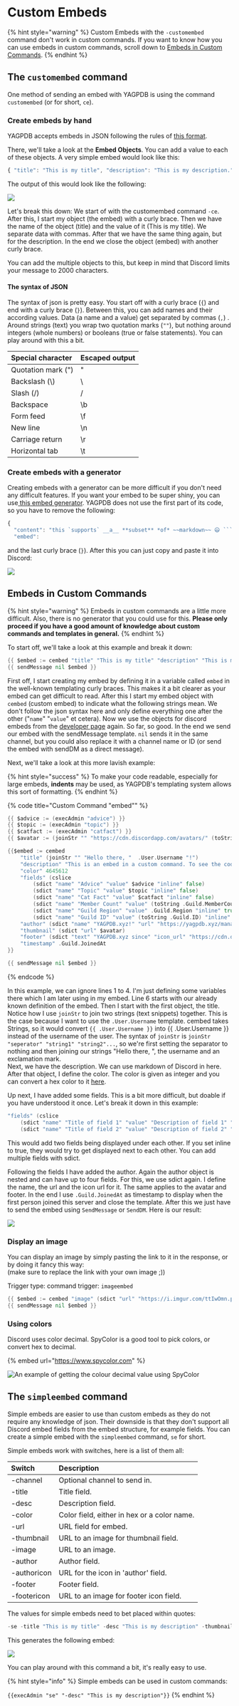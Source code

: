 # Custom Embeds

{% hint style="warning" %}
Custom Embeds with the `-customembed` command don't work in custom commands. If you want to know how you can use embeds in custom commands, scroll down to [Embeds in Custom Commands](https://docs.yagpdb.xyz/custom-embeds#embeds-in-custom-commands).
{% endhint %}

## The `customembed` command

One method of sending an embed with YAGPDB is using the command `customembed` \(or for short, `ce`\). 

### Create embeds by hand

YAGPDB accepts embeds in JSON following the rules of [this format](https://discordapp.com/developers/docs/resources/channel#embed-object). 

There, we'll take a look at the **Embed Objects**. You can add a value to each of these objects. A very simple embed would look like this:

```javascript
{ "title": "This is my title", "description": "This is my description." }
```

The output of this would look like the following:

![](../.gitbook/assets/capture%20%286%29.PNG)

Let's break this down: We start of with the customembed command `-ce`. After this, I start my object \(the embed\) with a curly brace. Then we have the name of the object \(title\) and the value of it \(This is my title\). We separate data with commas. After that we have the same thing again, but for the description. In the end we close the object \(embed\) with another curly brace.

You can add the multiple objects to this, but keep in mind that Discord limits your message to 2000 characters. 

#### The syntax of JSON

The syntax of json is pretty easy. You start off with a curly brace \(`{`\) and end with a curly brace \(`}`\). Between this, you can add names and their according values. Data \(a name and a value\) get separated by commas \(`,`\) . Around strings \(text\) you wrap two quotation marks \(`""`\), but nothing around integers \(whole numbers\) or booleans \(true or false statements\). You can play around with this a bit.

| Special character | Escaped output |
| :--- | :--- |
| Quotation mark \("\) | \" |
| Backslash \(\\) | \\ |
| Slash \(/\) | \/ |
| Backspace | \b |
| Form feed | \f |
| New line | \n |
| Carriage return | \r |
| Horizontal tab | \t |

### Create embeds with a generator

Creating embeds with a generator can be more difficult if you don't need any difficult features. If you want your embed to be super shiny, you can use[ this embed generator](https://leovoel.github.io/embed-visualizer/). YAGPDB does not use the first part of its code, so you have to remove the following: 

```javascript
{
  "content": "this `supports` __a__ **subset** *of* ~~markdown~~ 😃 ```js\nfunction foo(bar) {\n  console.log(bar);\n}\n\nfoo(1);```",
  "embed": 
```

and the last curly brace \(`}`\). After this you can just copy and paste it into Discord:

![](../.gitbook/assets/capture2.PNG)

## Embeds in Custom Commands

{% hint style="warning" %}
Embeds in custom commands are a little more difficult. Also, there is no generator that you could use for this. **Please only proceed if you have a good amount of knowledge about custom commands and templates in general.**
{% endhint %}

To start off, we'll take a look at this example and break it down:

```go
{{ $embed := cembed "title" "This is my title" "description" "This is my description." }}
{{ sendMessage nil $embed }}
```

First off, I start creating my embed by defining it in a variable called `embed` in the well-known templating curly braces. This makes it a bit clearer as your embed can get difficult to read. After this I start my embed object with `cembed` \(custom embed\) to indicate what the following strings mean. We don't follow the json syntax here and only define everything one after the other \("`name`" "`value`" et cetera\). Now we use the objects for discord embeds from the [developer page](https://discordapp.com/developers/docs/resources/channel#embed-object) again. So far, so good. In the end we send our embed with the sendMessage template. `nil` sends it in the same channel, but you could also replace it with a channel name or ID \(or send the embed with sendDM as a direct message\). 

Next, we'll take a look at this more lavish example:

{% hint style="success" %}
To make your code readable, especially for large embeds, **indents** may be used, as YAGPDB's templating system allows this sort of formatting.
{% endhint %}

{% code title="Custom Command \"embed\"" %}
```go
{{ $advice := (execAdmin "advice") }}
{{ $topic := (execAdmin "topic") }}
{{ $catfact := (execAdmin "catfact") }}
{{ $avatar := (joinStr "" "https://cdn.discordapp.com/avatars/" (toString .User.ID) "/" .User.Avatar ".png") }}

{{$embed := cembed 
    "title" (joinStr "" "Hello there, "  .User.Username "!") 
    "description" "This is an embed in a custom command. To see the code behind it, do `-cc embed`." 
    "color" 4645612 
    "fields" (cslice 
        (sdict "name" "Advice" "value" $advice "inline" false) 
        (sdict "name" "Topic" "value" $topic "inline" false) 
        (sdict "name" "Cat Fact" "value" $catfact "inline" false) 
        (sdict "name" "Member Count" "value" (toString .Guild.MemberCount) "inline" true) 
        (sdict "name" "Guild Region" "value" .Guild.Region "inline" true) 
        (sdict "name" "Guild ID" "value" (toString .Guild.ID) "inline" true)) 
    "author" (sdict "name" "YAGPDB.xyz!" "url" "https://yagpdb.xyz/manage" "icon_url" "https://cdn.discordapp.com/avatars/204255221017214977/a1f1318a1127b054bfffdeecaece5f15.png") 
    "thumbnail" (sdict "url" $avatar) 
    "footer" (sdict "text" "YAGPDB.xyz since" "icon_url" "https://cdn.discordapp.com/avatars/204255221017214977/a1f1318a1127b054bfffdeecaece5f15.png") 
    "timestamp" .Guild.JoinedAt
}}

{{ sendMessage nil $embed }}
```
{% endcode %}

In this example, we can ignore lines 1 to 4. I'm just defining some variables there which I am later using in my embed. Line 6 starts with our already known definition of the embed. Then I start with the first object, the title. Notice how I use `joinStr` to join two strings \(text snippets\) together. This is the case because I want to use the `.User.Username` template. cembed takes Strings, so it would convert `{{ .User.Username }}` into {{ .User.Username }} instead of the username of the user. The syntax of `joinStr` is `joinStr "seperator" "string1" "string2"...`, so we're first setting the separator to nothing and then joining our strings "Hello there, ", the username and an exclamation mark.  
Next, we have the description. We can use markdown of Discord in here. After that object, I define the color. The color is given as integer and you can convert a hex color to it [here](https://www.binaryhexconverter.com/hex-to-decimal-converter).

Up next, I have added some fields. This is a bit more difficult, but doable if you have understood it once. Let's break it down in this example:

```go
"fields" (cslice 
    (sdict "name" "Title of field 1" "value" "Description of field 1" "inline" false) 
    (sdict "name" "Title of field 2" "value" "Description of field 2" "inline" false) 
```

This would add two fields being displayed under each other. If you set inline to true, they would try to get displayed next to each other. You can add multiple fields with sdict.

Following the fields I have added the author. Again the author object is nested and can have up to four fields. For this, we use sdict again. I define the name, the url and the icon url for it. The same applies to the avatar and footer. In the end I use `.Guild.JoinedAt` as timestamp to display when the first person joined this server and close the template. After this we just have to send the embed using `SendMessage` or `SendDM`. Here is our result:

![](../.gitbook/assets/grafik.png)

### Display an image 

You can display an image by simply pasting the link to it in the response, or by doing it fancy this way:  
\(make sure to replace the link with your own image ;\)\)

Trigger type: command trigger: `imageembed`

```go
{{ $embed := cembed "image" (sdict "url" "https://i.imgur.com/ttIwOmn.png")  }}
{{ sendMessage nil $embed }}
```

### Using colors

Discord uses color decimal. SpyColor is a good tool to pick colors, or convert hex to decimal.

{% embed url="https://www.spycolor.com" %}

![An example of getting the colour decimal value using SpyColor](../.gitbook/assets/capture%20%285%29.PNG)

## The `simpleembed` command

Simple embeds are easier to use than custom embeds as they do not require any knowledge of json. Their downside is that they don't support all Discord embed fields from the embed structure, for example fields. You can create a simple embed with the `simpleembed` command, `se` for short.

Simple embeds work with switches, here is a list of them all:

| Switch | Description |
| :--- | :--- |
| -channel | Optional channel to send in. |
| -title | Title field. |
| -desc | Description field. |
| -color | Color field, either in hex or a color name. |
| -url | URL field for embed. |
| -thumbnail | URL to an image for thumbnail field. |
| -image | URL to an image. |
| -author | Author field. |
| -authoricon | URL for the icon in 'author' field. |
| -footer | Footer field. |
| -footericon | URL to an image for footer icon field. |

The values for simple embeds need to bet placed within quotes:

```go
-se -title "This is my title" -desc "This is my description" -thumbnail "https://via.placeholder.com/300/"
```

This generates the following embed:

![](../.gitbook/assets/image%20%285%29.png)

You can play around with this command a bit, it's really easy to use. 

{% hint style="info" %}
Simple embeds can be used in custom commands:

`{{execAdmin "se" "-desc" "This is my description"}}` 
{% endhint %}

